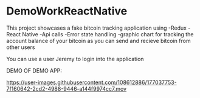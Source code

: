 # DemoWorkReactNative
This project showcases a fake bitcoin tracking application using
-Redux
-React Native
-Api calls
-Error state handling
-graphic chart for tracking the account balance of your bitcoin as you can send and recieve bitcoin from other users

You can use a user Jeremy to login into the application



DEMO OF DEMO APP:

https://user-images.githubusercontent.com/108612886/177037753-7f160642-2cd2-4988-9446-a144f9974cc7.mov

